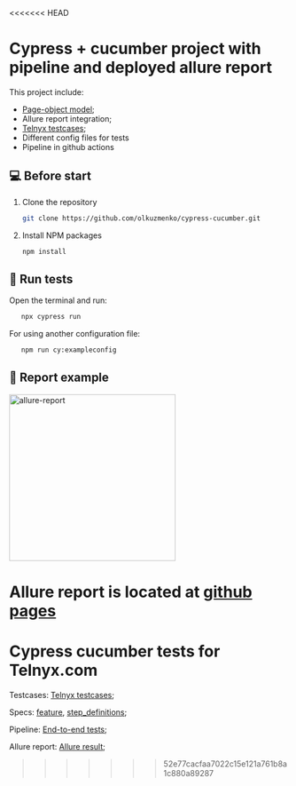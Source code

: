 <<<<<<< HEAD
# Cypress + cucumber project with pipeline and deployed allure report 
This project include:
* [Page-object model](https://github.com/olkuzmenko/cypress-cucumber/tree/main/cypress/pages);
* Allure report integration;
* [Telnyx testcases](https://docs.google.com/spreadsheets/d/1txkUXqcgYBMX_Fvzjs5kO6ucp9So8Man/edit?usp=sharing&ouid=103157245924113355391&rtpof=true&sd=true);
* Different config files for tests
* Pipeline in github actions

## 💻 Before start
1. Clone the repository 
   ```sh
   git clone https://github.com/olkuzmenko/cypress-cucumber.git
   ```
2. Install NPM packages
    ```sh
   npm install
   ```
## 🚀 Run tests
Open the terminal and run:
```sh
   npx cypress run 
   ```
For using another configuration file:
```sh
   npm run cy:exampleconfig  
   ```
## 🚀 Report example 
<a href="https://ibb.co/0sTT2pn"><img src="https://i.ibb.co/xFWWLK2/allure-report.png" alt="allure-report" width="300"></a>

Allure report is located at [github pages](https://olkuzmenko.github.io/cypress-cucumber/)
=======
# Cypress cucumber tests for Telnyx.com

Testcases: [Telnyx testcases](https://docs.google.com/spreadsheets/d/1txkUXqcgYBMX_Fvzjs5kO6ucp9So8Man/edit?usp=sharing&ouid=103157245924113355391&rtpof=true&sd=true);

Specs: [feature](https://github.com/olkuzmenko/cypress-cucumber/tree/main/cypress/e2e/features), [step_definitions](https://github.com/olkuzmenko/cypress-cucumber/tree/main/cypress/e2e/step_definitions);

Pipeline: [End-to-end tests](https://github.com/olkuzmenko/cypress-cucumber/actions/runs/3174615297/jobs/5171624790);

Allure report: [Allure result](https://olkuzmenko.github.io/cypress-cucumber/1/);


>>>>>>> 52e77cacfaa7022c15e121a761b8a1c880a89287
